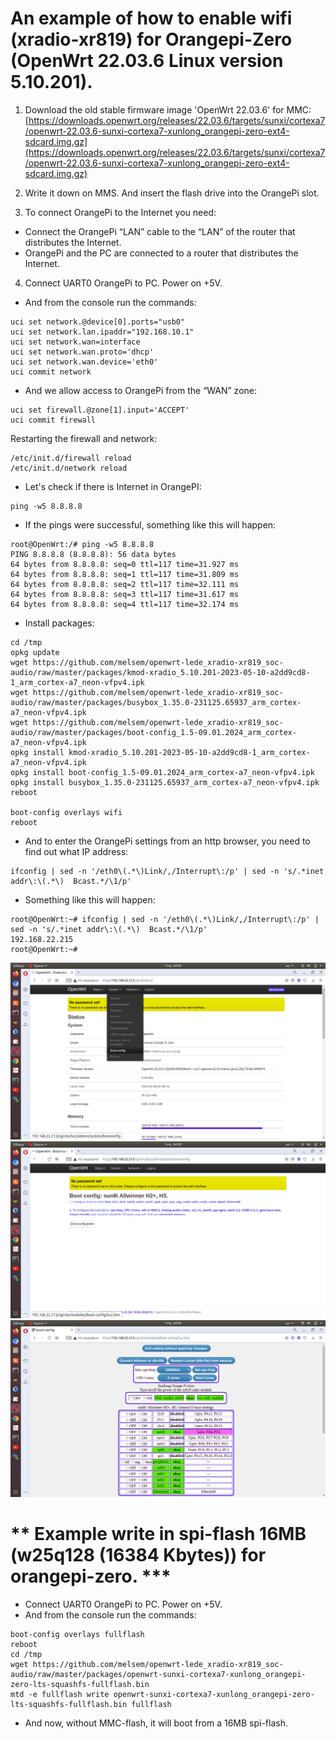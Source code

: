 # An example of how to enable wifi (xradio-xr819) for Orangepi-Zero (OpenWrt 22.03.6 Linux version 5.10.201).

1. Download the old stable firmware image 'OpenWrt 22.03.6' for MMC: [https://downloads.openwrt.org/releases/22.03.6/targets/sunxi/cortexa7/openwrt-22.03.6-sunxi-cortexa7-xunlong_orangepi-zero-ext4-sdcard.img.gz](https://downloads.openwrt.org/releases/22.03.6/targets/sunxi/cortexa7/openwrt-22.03.6-sunxi-cortexa7-xunlong_orangepi-zero-ext4-sdcard.img.gz)

2. Write it down on MMS. And insert the flash drive into the OrangePi slot.

3. To connect OrangePi to the Internet you need:
* Connect the OrangePi “LAN” cable to the “LAN” of the router that distributes the Internet.
* OrangePi and the PC are connected to a router that distributes the Internet.

4. Connect UART0 OrangePi to PC. Power on +5V.
* And from the console run the commands:
```
uci set network.@device[0].ports="usb0"
uci set network.lan.ipaddr="192.168.10.1"
uci set network.wan=interface
uci set network.wan.proto='dhcp'
uci set network.wan.device='eth0'
uci commit network
```
* And we allow access to OrangePi from the “WAN” zone:
```
uci set firewall.@zone[1].input='ACCEPT'
uci commit firewall
```
Restarting the firewall and network:
```
/etc/init.d/firewall reload
/etc/init.d/network reload
```
* Let's check if there is Internet in OrangePI:
```
ping -w5 8.8.8.8
```
* If the pings were successful, something like this will happen:
```
root@OpenWrt:/# ping -w5 8.8.8.8
PING 8.8.8.8 (8.8.8.8): 56 data bytes
64 bytes from 8.8.8.8: seq=0 ttl=117 time=31.927 ms
64 bytes from 8.8.8.8: seq=1 ttl=117 time=31.809 ms
64 bytes from 8.8.8.8: seq=2 ttl=117 time=32.111 ms
64 bytes from 8.8.8.8: seq=3 ttl=117 time=31.617 ms
64 bytes from 8.8.8.8: seq=4 ttl=117 time=32.174 ms
```
* Install packages:
```
cd /tmp
opkg update
wget https://github.com/melsem/openwrt-lede_xradio-xr819_soc-audio/raw/master/packages/kmod-xradio_5.10.201-2023-05-10-a2dd9cd8-1_arm_cortex-a7_neon-vfpv4.ipk
wget https://github.com/melsem/openwrt-lede_xradio-xr819_soc-audio/raw/master/packages/busybox_1.35.0-231125.65937_arm_cortex-a7_neon-vfpv4.ipk
wget https://github.com/melsem/openwrt-lede_xradio-xr819_soc-audio/raw/master/packages/boot-config_1.5-09.01.2024_arm_cortex-a7_neon-vfpv4.ipk
opkg install kmod-xradio_5.10.201-2023-05-10-a2dd9cd8-1_arm_cortex-a7_neon-vfpv4.ipk
opkg install boot-config_1.5-09.01.2024_arm_cortex-a7_neon-vfpv4.ipk
opkg install busybox_1.35.0-231125.65937_arm_cortex-a7_neon-vfpv4.ipk
reboot

boot-config overlays wifi
reboot
```
* And to enter the OrangePi settings from an http browser, you need to find out what IP address:
```
ifconfig | sed -n '/eth0\(.*\)Link/,/Interrupt\:/p' | sed -n 's/.*inet addr\:\(.*\)  Bcast.*/\1/p'
```
* Something like this will happen:
```
root@OpenWrt:~# ifconfig | sed -n '/eth0\(.*\)Link/,/Interrupt\:/p' | sed -n 's/.*inet addr\:\(.*\)  Bcast.*/\1/p'
192.168.22.215
root@OpenWrt:~# 
```
  ![boot-config](https://github.com/melsem/openwrt-lede_xradio-xr819_soc-audio/blob/master/packages/18.png)
  ![boot-config](https://github.com/melsem/openwrt-lede_xradio-xr819_soc-audio/blob/master/packages/26.png)
  ![boot-config](https://github.com/melsem/openwrt-lede_xradio-xr819_soc-audio/blob/master/packages/33.png)

#  ** Example write in spi-flash 16MB (w25q128 (16384 Kbytes)) for orangepi-zero. ***
* Connect UART0 OrangePi to PC. Power on +5V.
* And from the console run the commands:
```
boot-config overlays fullflash
reboot
cd /tmp
wget https://github.com/melsem/openwrt-lede_xradio-xr819_soc-audio/raw/master/packages/openwrt-sunxi-cortexa7-xunlong_orangepi-zero-lts-squashfs-fullflash.bin
mtd -e fullflash write openwrt-sunxi-cortexa7-xunlong_orangepi-zero-lts-squashfs-fullflash.bin fullflash
```
* And now, without MMC-flash, it will boot from a 16MB spi-flash.
